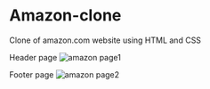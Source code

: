 # Amazon-clone
 Clone of amazon.com website using HTML and CSS

 Header page
![amazon page1](https://github.com/vikasreddy1406/Amazon-clone/assets/96761217/7fe8e1b0-208a-41c0-98d3-b2a54d4978a1)

Footer page
![amazon page2](https://github.com/vikasreddy1406/Amazon-clone/assets/96761217/3e473b6f-75ae-43f0-a9ca-0ebd0130e865)
